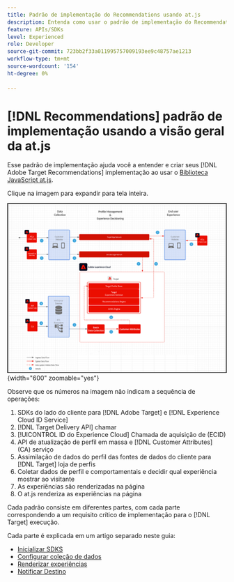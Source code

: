 ```yaml
---
title: Padrão de implementação do Recommendations usando at.js
description: Entenda como usar o padrão de implementação do Recommendations com a at.js
feature: APIs/SDKs
level: Experienced
role: Developer
source-git-commit: 723bb2f33a011995757009193ee9c48757ae1213
workflow-type: tm+mt
source-wordcount: '154'
ht-degree: 0%

---
```


# [!DNL Recommendations] padrão de implementação usando a visão geral da at.js

Esse padrão de implementação ajuda você a entender e criar seus [!DNL Adobe Target Recommendations] implementação ao usar o [Biblioteca JavaScript at.js](/help/dev/implement/client-side/atjs/how-atjs-works/overview.md).

Clique na imagem para expandir para tela inteira.

![Diagrama da arquitetura do Adobe Target](/help/dev/patterns/assets/architecture-chart.png){width="600" zoomable="yes"}

Observe que os números na imagem não indicam a sequência de operações:

1. SDKs do lado do cliente para [!DNL Adobe Target] e [!DNL Experience Cloud ID Service]
1. [!DNL Target Delivery API] chamar
1. [!UICONTROL ID do Experience Cloud] Chamada de aquisição de (ECID)
1. API de atualização de perfil em massa e [!DNL Customer Attributes] (CA) serviço
1. Assimilação de dados do perfil das fontes de dados do cliente para [!DNL Target] loja de perfis
1. Coletar dados de perfil e comportamentais e decidir qual experiência mostrar ao visitante
1. As experiências são renderizadas na página
1. O at.js renderiza as experiências na página

Cada padrão consiste em diferentes partes, com cada parte correspondendo a um requisito crítico de implementação para o [!DNL Target] execução.

Cada parte é explicada em um artigo separado neste guia:

* [Inicializar SDKS](/help/dev/patterns/recs-atjs/initialize-sdk.md)
* [Configurar coleção de dados](/help/dev/patterns/recs-atjs/data-collection.md)
* [Renderizar experiências](/help/dev/patterns/recs-atjs/render-experiences.md)
* [Notificar Destino](/help/dev/patterns/recs-atjs/notify-target.md)

